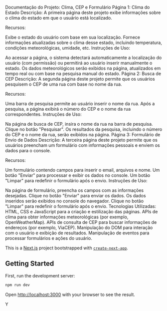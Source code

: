 Documentação do Projeto: Clima, CEP e Formulário
Página 1: Clima do Estado
Descrição:
A primeira página deste projeto exibe informações sobre o clima do estado em que o usuário está localizado.

Recursos:

Exibe o estado do usuário com base em sua localização.
Fornece informações atualizadas sobre o clima desse estado, incluindo temperatura, condições meteorológicas, umidade, etc.
Instruções de Uso:

Ao acessar a página, o sistema detectará automaticamente a localização do usuário (com permissão) ou permitirá ao usuário inserir manualmente o estado.
Os dados meteorológicos serão exibidos na página, atualizados em tempo real ou com base na pesquisa manual do estado.
Página 2: Busca de CEP
Descrição:
A segunda página deste projeto permite que os usuários pesquisem o CEP de uma rua com base no nome da rua.

Recursos:

Uma barra de pesquisa permite ao usuário inserir o nome da rua.
Após a pesquisa, a página exibirá o número do CEP e o nome da rua correspondentes.
Instruções de Uso:

Na página de busca de CEP, insira o nome da rua na barra de pesquisa.
Clique no botão "Pesquisar".
Os resultados da pesquisa, incluindo o número do CEP e o nome da rua, serão exibidos na página.
Página 3: Formulário de Envio de Dados
Descrição:
A terceira página deste projeto permite que os usuários preencham um formulário com informações pessoais e enviem os dados para o console.

Recursos:

Um formulário contendo campos para inserir o email, arquivos e nome.
Um botão "Enviar" para processar e exibir os dados no console.
Um botão "Limpar" para redefinir o formulário após o envio.
Instruções de Uso:

Na página de formulário, preencha os campos com as informações desejadas.
Clique no botão "Enviar" para enviar os dados.
Os dados inseridos serão exibidos no console do navegador.
Clique no botão "Limpar" para redefinir o formulário após o envio.
Tecnologias Utilizadas:
HTML, CSS e JavaScript para a criação e estilização das páginas.
APIs de clima para obter informações meteorológicas (por exemplo, OpenWeatherMap).
APIs de consulta de CEP para buscar informações de endereços (por exemplo, ViaCEP).
Manipulação do DOM para interação com o usuário e exibição de resultados.
Manipulação de eventos para processar formulários e ações do usuário.

This is a [Next.js](https://nextjs.org/) project bootstrapped with [`create-next-app`](https://github.com/vercel/next.js/tree/canary/packages/create-next-app).

## Getting Started

First, run the development server:

```bash
npm run dev
```

Open [http://localhost:3000](http://localhost:3000) with your browser to see the result.

Y
